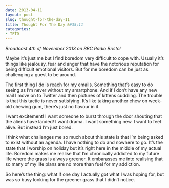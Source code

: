 ```yaml
---
date: 2013-04-11
layout: post
slug: thought-for-the-day-11
title: Thought For The Day &#35;11
categories:
- TFTD
---
```


*Broadcast 4th of November 2013 on BBC Radio Bristol*

Maybe it’s just me but I find boredom very difficult to cope with. Usually it’s things like jealousy, fear and anger that have the notorious reputation for being difficult emotional visitors. But for me boredom can be just as challenging a guest to be around.

The first thing I do is reach for my emails. Something that’s easy to do seeing as I’m never without my smartphone. And if I don’t have any new mail I move on to Twitter and then pictures of kittens cuddling. The trouble is that this tactic is never satisfying. It’s like taking another chew on week-old chewing gum, there’s just no flavour in it.

I want excitement! I want someone to burst through the door shouting that the aliens have landed! I want drama. I want something new. I want to feel alive. But instead I’m just bored.

I think what challenges me so much about this state is that I’m being asked to exist without an agenda. I have nothing to do and nowhere to go. It’s the state that I worship on holiday but it’s right here in the middle of my actual life. Boredom makes me realise that I’m chronically addicted to my future life where the grass is always greener. It embarasses me into realising that so many of my life plans are no more than fuel for my addiction. 

So here’s the thing: what if one day I actually got what I was hoping for, but was so busy looking for the greener grass that I didn’t notice.

